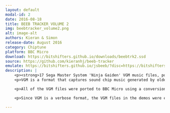 ```yaml
---
layout: default
modal-id: 2
date: 2016-08-18
title: BEEB TRACKER VOLUME 2
img: beebtracker_volume2.png
alt: image-alt
authors: Kieran & Simon
release-date: August 2016
category: Chiptune
platform: BBC Micro
download: https://bitshifters.github.io/downloads/beebtrk2.ssd
source: https://github.com/kieranhj/beeb-tracker
emulate: https://bitshifters.github.io/jsbeeb/?disc=https://bitshifters.github.io/downloads/beebtrk2.ssd&autoboot
description: |
    <p><strong>17 Sega Master System 'Ninja Gaiden' VGM music files, ported to BBC Micro </strong></p>
    <p>VGM is a format that captures sound chip music generated by older hardware. It is a stream of raw data that is written to the sound chips registers. The BBC Micro and other machines contain an SN76489 programmable sound generator, and this demo plays back music sequences recorded on other systems or produced using chip tune trackers such as Deflemask.

    <p>All of the VGM files were ported to BBC Micro using a conversion script that transposes VGM files captured on an NTSC SN76489 to be frequency compatible with a 4Mhz BBC Micro SN76489.</p>

    <p>Since VGM is a verbose format, the VGM files in the demos were exported from the same script in a compact raw binary format, and then compressed using Exomiser to enable them to be loaded into the limited RAM of a BBC Micro.</p>

---
```

